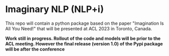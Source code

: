 # Imaginary NLP (NLP+i)
This repo will contain a python package based on the paper "Imagination Is All You Need!" that will be presented at ACL 2023 in Toronto, Canada. 


**Work still in progress. Rollout of the code and models will be prior to the ACL meeting. However the final release (version 1.0) of the Pypi package will be after the conference**
